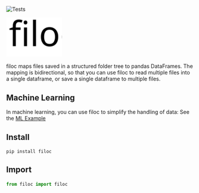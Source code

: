 ![Tests](https://github.com/jeromerg/filoc/workflows/Tests/badge.svg)

<img src="./filoc.svg" alt="filoc" width="150"/>


filoc maps files saved in a structured folder tree to pandas DataFrames. The mapping is bidirectional, so that you can use filoc to 
read multiple files into a single dataframe, or save a single dataframe to multiple files.

Machine Learning
----------------

In machine learning, you can use filoc to simplify the handling of data: See the [ML Example](https://htmlpreview.github.io/?https://github.com/jeromerg/filoc/blob/master/examples/example_ml.html)


Install
-------

```shell
pip install filoc
```

Import
------

```python
from filoc import filoc
```

